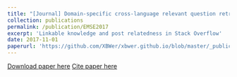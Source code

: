 ```yaml
---
title: "[Journal] Domain-specific cross-language relevant question retrieval"
collection: publications
permalink: /publication/EMSE2017
excerpt: 'Linkable knowledge and post relatedness in Stack Overflow'
date: 2017-11-01
paperurl: 'https://github.com/XBWer/xbwer.github.io/blob/master/_publications/EMSE2017.pdf'
---
```




[Download paper here](https://github.com/XBWer/xbwer.github.io/blob/master/_publications/EMSE2017.pdf)
[Cite paper here](https://github.com/XBWer/xbwer.github.io/blob/master/_publications/EMSE2017_bib.html)